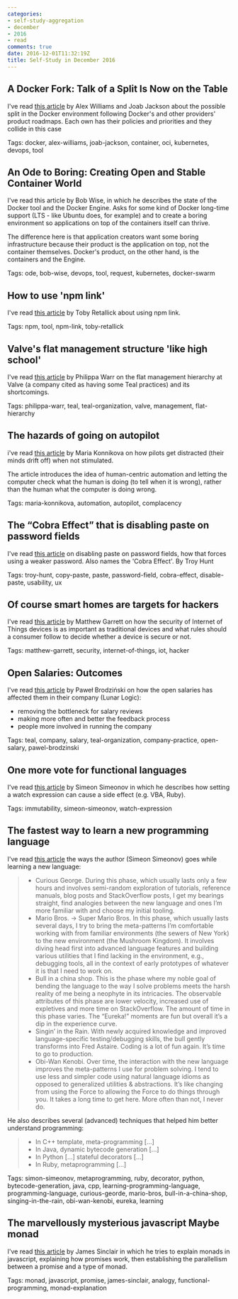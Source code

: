 ```yaml
---
categories:
- self-study-aggregation
- december
- 2016
- read
comments: true
date: 2016-12-01T11:32:19Z
title: Self-Study in December 2016
---
```


## A Docker Fork: Talk of a Split Is Now on the Table

I've read [this article][docker-fork] by Alex Williams and Joab Jackson about the possible split in the Docker environment following Docker's and other providers' product roadmaps. Each own has their policies and priorities and they collide in this case

Tags: docker, alex-williams, joab-jackson, container, oci, kubernetes, devops, tool

[docker-fork]: http://thenewstack.io/docker-fork-talk-split-now-table/

## An Ode to Boring: Creating Open and Stable Container World

I've read this article by Bob Wise, in which he describes the state of the Docker tool and the Docker Engine. Asks for some kind of Docker long-time support (LTS - like Ubuntu does, for example) and to create a boring environment so applications on top of the containers itself can thrive.

The difference here is that application creators want some boring infrastructure because their product is the application on top, not the container themselves. Docker's product, on the other hand, is the containers and the Engine.

Tags: ode, bob-wise, devops, tool, request, kubernetes, docker-swarm

[boring-container-world]: https://medium.com/@bob_48171/an-ode-to-boring-creating-open-and-stable-container-world-4a7a39971443

## How to use 'npm link'

I've read [this article][npm-link] by Toby Retallick about using npm link.

Tags: npm, tool, npm-link, toby-retallick

[npm-link]: http://tobyret.github.io/NPM-Link/

## Valve's flat management structure 'like high school'

I've read [this article][flat-management] by Philippa Warr on the flat management hierarchy at Valve (a company cited as having some Teal practices) and its shortcomings.

Tags:  philippa-warr, teal, teal-organization, valve, management, flat-hierarchy

[flat-management]: http://www.wired.co.uk/article/valve-management-jeri-ellsworth

## The hazards of going on autopilot

i've read [this article][danger-autopilot] by Maria Konnikova on how pilots get distracted (their minds drift off) when not stimulated.

The article introduces the idea of human-centric automation and letting the computer check what the human is doing (to tell when it is wrong), rather than the human what the computer is doing wrong.

Tags: maria-konnikova, automation, autopilot, complacency

[danger-autopilot]: http://www.newyorker.com/science/maria-konnikova/hazards-automation

## The “Cobra Effect” that is disabling paste on password fields

I've read [this article][cobra-on-password-paste] on disabling paste on password fields, how that forces using a weaker password. Also names the 'Cobra Effect'. By Troy Hunt

Tags: troy-hunt, copy-paste, paste, password-field, cobra-effect, disable-paste, usability, ux

[cobra-on-password-paste]: https://www.troyhunt.com/the-cobra-effect-that-is-disabling/

## Of course smart homes are targets for hackers

I've read [this article][smart-homes-hackers] by Matthew Garrett on how the security of Internet of Things devices is as important as traditional devices and what rules should a consumer follow to decide whether a device is secure or not.

Tags: matthew-garrett, security, internet-of-things, iot, hacker

[smart-homes-hackers]: http://mjg59.dreamwidth.org/45483.html

## Open Salaries: Outcomes

I've read [this article][lunar-open-salaries] by Paweł Brodziński on how the open salaries has affected them in their company (Lunar Logic): 

  * removing the bottleneck for salary reviews
  * making more often and better the feedback process
  * people more involved in running the company

Tags: teal, company, salary, teal-organization, company-practice, open-salary, pawel-brodzinski

[lunar-open-salaries]: http://blog.lunarlogic.io/2016/open-salaries-outcomes

## One more vote for functional languages

I've read [this article][watch-expressions] by Simeon Simeonov in which he describes how setting a watch expression can cause a side effect (e.g. VBA, Ruby).

Tags: immutability, simeon-simeonov, watch-expression

[watch-expressions]: https://blog.simeonov.com/2013/03/04/one-more-vote-for-functional-languages/

## The fastest way to learn a new programming language

I've read [this article][learning-new-pl] the ways the author (Simeon Simeonov) goes while learning a new language:

> * Curious George. During this phase, which usually lasts only a few hours and involves semi-random exploration of tutorials, reference manuals, blog posts and StackOverflow posts, I get my bearings straight, find analogies between the new language and ones I’m more familiar with and choose my initial tooling.
> * Mario Bros. -> Super Mario Bros. In this phase, which usually lasts several days, I try to bring the meta-patterns I’m comfortable working with from familiar environments (the sewers of New York) to the new environment (the Mushroom Kingdom). It involves diving head first into advanced language features and building various utilities that I find lacking in the environment, e.g., debugging tools, all in the context of early prototypes of whatever it is that I need to work on.
> * Bull in a china shop. This is the phase where my noble goal of bending the language to the way I solve problems meets the harsh reality of me being a neophyte in its intricacies. The observable attributes of this phase are lower velocity, increased use of expletives and more time on StackOverflow. The amount of time in this phase varies. The “Eureka!” moments are fun but overall it’s a dip in the experience curve.
> * Singin’ in the Rain. With newly acquired knowledge and improved language-specific testing/debugging skills, the bull gently transforms into Fred Astaire. Coding is a lot of fun again. It’s time to go to production.
> * Obi-Wan Kenobi. Over time, the interaction with the new language improves the meta-patterns I use for problem solving. I tend to use less and simpler code using natural language idioms as opposed to generalized utilities & abstractions. It’s like changing from using the Force to allowing the Force to do things through you. It takes a long time to get here. More often than not, I never do.

He also describes several (advanced) techniques that helped him better understand programming:

> * In C++ template, meta-programming [...]
> * In Java, dynamic bytecode generation [...]
> * In Python [...] stateful decorators [...]
> * In Ruby, metaprogramming  [...]

Tags: simon-simeonov, metaprogramming, ruby, decorator, python, bytecode-generation, java, cpp, learning-programming-language, programming-language, curious-georde, mario-bros, bull-in-a-china-shop, singing-in-the-rain, obi-wan-kenobi, eureka, learning

[learning-new-pl]: https://blog.simeonov.com/2013/02/11/the-fastest-way-to-learn-a-new-programming-language/

## The marvellously mysterious javascript Maybe monad

I've read [this article][js-maybe-monad] by James Sinclair in which he tries to explain monads in javascript, explaining how promises work, then establishing the parallellism between a promise and a type of monad.

Tags: monad, javascript, promise, james-sinclair, analogy, functional-programming, monad-explanation

[js-maybe-monad]: http://jrsinclair.com/articles/2016/marvellously-mysterious-javascript-maybe-monad/



